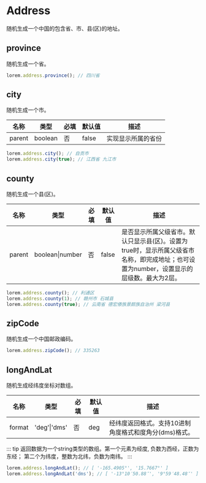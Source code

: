 # Address

随机生成一个中国的包含省、市、县(区)的地址。    

## province

随机生成一个省。    

```ts
lorem.address.province(); // 四川省
```

## city

随机生成一个市。    

| 名称     | 类型      | 必填  | 默认值   | 描述        |
| ------ | ------- | --- | ----- | --------- |
| parent | boolean | 否   | false | 实现显示所属的省份 |

```ts
lorem.address.city(); // 自贡市
lorem.address.city(true); // 江西省 九江市
```

## county

随机生成一个县(区)。     

| 名称     | 类型              | 必填  | 默认值   | 描述                                                                         |
| ------ | --------------- | --- | ----- | -------------------------------------------------------------------------- |
| parent | boolean\|number | 否   | false | 是否显示所属父级省市。默认只显示县(区)。设置为true时，显示所属父级省市名称，即完成地址；也可设置为number，设置显示的层级数。最大为2层。 |

```ts
lorem.address.county(); // 利通区
lorem.address.county(1); // 赣州市 石城县
lorem.address.county(true); // 云南省 德宏傣族景颇族自治州 梁河县
```

## zipCode

随机生成一个中国邮政编码。       

```ts
lorem.address.zipCode(); // 335263
```

## longAndLat

随机生成经纬度坐标对数组。     

| 名称     | 类型           | 必填  | 默认值 | 描述                             |
| ------ | ------------ | --- | --- | ------------------------------ |
| format | 'deg'\|'dms' | 否   | deg | 经纬度返回格式。支持10进制角度格式和度角分(dms)格式。 |

::: tip
返回数据为一个string类型的数组。第一个元素为经度, 负数为西经，正数为东经； 第二个为纬度，整数为北纬，负数为南纬。
:::

```ts
lorem.address.longAndLat(); // [ '-165.4905°', '15.7667°' ]
lorem.address.longAndLat('dms'); // [ '-13°10′50.88″', '9°59′48.48″' ]
```
